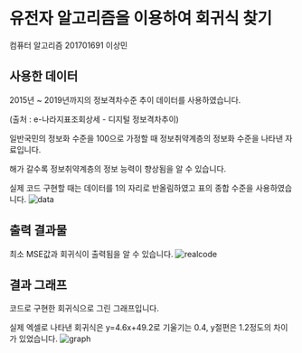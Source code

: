 # 유전자 알고리즘을 이용하여 회귀식 찾기
컴퓨터 알고리즘
201701691 이상민

## 사용한 데이터
2015년 ~ 2019년까지의 정보격차수준 추이 데이터를 사용하였습니다.

(출처 : e-나라지표조회상세 - 디지털 정보격차추이)

일반국민의 정보화 수준을 100으로 가정할 때 정보취약계층의 정보화 수준을 나타낸 자료입니다.

해가 갈수록 정보취약계층의 정보 능력이 향상됨을 알 수 있습니다.

실제 코드 구현할 때는 데이터를 1의 자리로 반올림하였고 표의 종합 수준을 사용하였습니다.
![data](https://user-images.githubusercontent.com/63089782/85837441-f7679f80-b7d2-11ea-94de-38b0353fbd43.png)

## 출력 결과물
최소 MSE값과 회귀식이 출력됨을 알 수 있습니다.
![realcode](https://user-images.githubusercontent.com/63089782/85837538-19f9b880-b7d3-11ea-8c28-9197ab47021d.png)
## 결과 그래프
코드로 구현한 회귀식으로 그린 그래프입니다.

실제 엑셀로 나타낸 회귀식은 y=4.6x+49.2로 기울기는 0.4, y절편은 1.2정도의 차이가 있었습니다.
![graph](https://user-images.githubusercontent.com/63089782/85837551-2120c680-b7d3-11ea-80a2-29e86182c0df.png)
